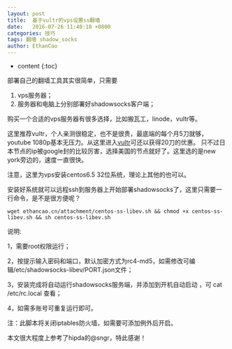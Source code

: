 ```yaml
---
layout: post
title:  基于vultr的vps设置ss翻墙
date:   2016-07-26 11:40:18 +0800
categories: 技巧
tags: 翻墙 shadow_socks
author: EthanCao
---
```


* content
{:toc}




部署自己的翻墙工具其实很简单，只需要

1. vps服务器；
2. 服务器和电脑上分别部署好shadowsocks客户端；

购买一个合适的vps服务器有很多选择，比如搬瓦工，linode，vultr等。

这里推荐vultr，个人亲测很稳定，也不是很贵，最底端的每个月5刀就够，youtube 1080p基本无压力。从这里进入[vultr](http://www.vultr.com/?ref=6916856-3B)可还以获得20刀的优惠。 只不过日本节点的ip被google封的比较厉害，选择美国的节点就好了。这里选的是new york旁边的，速度一直很快。

注意，这里为vps安装centos6.5 32位系统，理论上其他的也可以。

安装好系统就可以远程ssh到服务器上开始部署shadowsocks了，这里只需要一行命令，是不是很方便呢？

```shell
wget ethancao.cn/attachment/centos-ss-libev.sh && chmod +x centos-ss-libev.sh && sh centos-ss-libev.sh
```

说明:

1，需要root权限运行；

2，按提示输入密码和端口，默认加密方式为rc4-md5，如需修改可编辑/etc/shadowsocks-libev/PORT.json文件；

3，安装完成将自动运行shadowsocks服务端，并添加到开机自动启动 ，可 cat /etc/rc.local 查看；

4，如需多账号可重复运行即可。

注：此脚本将关闭iptables防火墙，如需要可添加例外后开启。

本文很大程度上参考了hipda的@sngr，特此感谢！